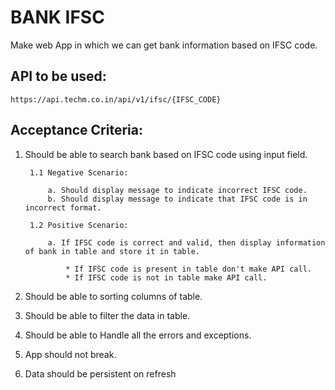 # BANK IFSC

Make web App in which we can get bank information based on IFSC code.

## API to be used:
    https://api.techm.co.in/api/v1/ifsc/{IFSC_CODE}

## Acceptance Criteria:

1. Should be able to search bank based on IFSC code using input field.

        1.1 Negative Scenario:

            a. Should display message to indicate incorrect IFSC code.
            b. Should display message to indicate that IFSC code is in incorrect format.
            
        1.2 Positive Scenario:

            a. If IFSC code is correct and valid, then display information of bank in table and store it in table.

                * If IFSC code is present in table don't make API call.
                * If IFSC code is not in table make API call.

2. Should be able to sorting columns of table.
3. Should be able to filter the data in table.
4. Should be able to Handle all the errors and exceptions.
5. App should not break.
6. Data should be persistent on refresh
